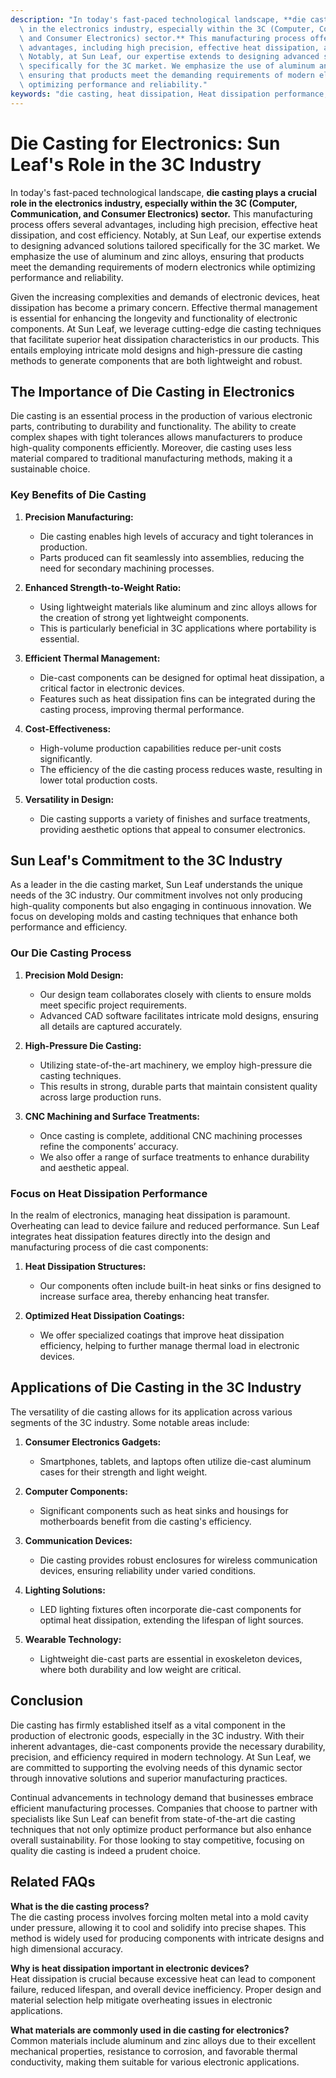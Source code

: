 ```yaml
---
description: "In today's fast-paced technological landscape, **die casting plays a crucial role\
  \ in the electronics industry, especially within the 3C (Computer, Communication,\
  \ and Consumer Electronics) sector.** This manufacturing process offers several\
  \ advantages, including high precision, effective heat dissipation, and cost efficiency.\
  \ Notably, at Sun Leaf, our expertise extends to designing advanced solutions tailored\
  \ specifically for the 3C market. We emphasize the use of aluminum and zinc alloys,\
  \ ensuring that products meet the demanding requirements of modern electronics while\
  \ optimizing performance and reliability."
keywords: "die casting, heat dissipation, Heat dissipation performance, Die casting process"
---
```

# Die Casting for Electronics: Sun Leaf's Role in the 3C Industry

In today's fast-paced technological landscape, **die casting plays a crucial role in the electronics industry, especially within the 3C (Computer, Communication, and Consumer Electronics) sector.** This manufacturing process offers several advantages, including high precision, effective heat dissipation, and cost efficiency. Notably, at Sun Leaf, our expertise extends to designing advanced solutions tailored specifically for the 3C market. We emphasize the use of aluminum and zinc alloys, ensuring that products meet the demanding requirements of modern electronics while optimizing performance and reliability.

Given the increasing complexities and demands of electronic devices, heat dissipation has become a primary concern. Effective thermal management is essential for enhancing the longevity and functionality of electronic components. At Sun Leaf, we leverage cutting-edge die casting techniques that facilitate superior heat dissipation characteristics in our products. This entails employing intricate mold designs and high-pressure die casting methods to generate components that are both lightweight and robust. 

## **The Importance of Die Casting in Electronics**

Die casting is an essential process in the production of various electronic parts, contributing to durability and functionality. The ability to create complex shapes with tight tolerances allows manufacturers to produce high-quality components efficiently. Moreover, die casting uses less material compared to traditional manufacturing methods, making it a sustainable choice.

### **Key Benefits of Die Casting**

1. **Precision Manufacturing:** 
   - Die casting enables high levels of accuracy and tight tolerances in production.
   - Parts produced can fit seamlessly into assemblies, reducing the need for secondary machining processes.

2. **Enhanced Strength-to-Weight Ratio:** 
   - Using lightweight materials like aluminum and zinc alloys allows for the creation of strong yet lightweight components.
   - This is particularly beneficial in 3C applications where portability is essential.

3. **Efficient Thermal Management:**
   - Die-cast components can be designed for optimal heat dissipation, a critical factor in electronic devices.
   - Features such as heat dissipation fins can be integrated during the casting process, improving thermal performance.

4. **Cost-Effectiveness:**
   - High-volume production capabilities reduce per-unit costs significantly.
   - The efficiency of the die casting process reduces waste, resulting in lower total production costs.

5. **Versatility in Design:**
   - Die casting supports a variety of finishes and surface treatments, providing aesthetic options that appeal to consumer electronics.

## **Sun Leaf's Commitment to the 3C Industry**

As a leader in the die casting market, Sun Leaf understands the unique needs of the 3C industry. Our commitment involves not only producing high-quality components but also engaging in continuous innovation. We focus on developing molds and casting techniques that enhance both performance and efficiency.

### **Our Die Casting Process**

1. **Precision Mold Design:**
   - Our design team collaborates closely with clients to ensure molds meet specific project requirements.
   - Advanced CAD software facilitates intricate mold designs, ensuring all details are captured accurately.

2. **High-Pressure Die Casting:**
   - Utilizing state-of-the-art machinery, we employ high-pressure die casting techniques.
   - This results in strong, durable parts that maintain consistent quality across large production runs.

3. **CNC Machining and Surface Treatments:**
   - Once casting is complete, additional CNC machining processes refine the components’ accuracy.
   - We also offer a range of surface treatments to enhance durability and aesthetic appeal.

### **Focus on Heat Dissipation Performance**

In the realm of electronics, managing heat dissipation is paramount. Overheating can lead to device failure and reduced performance. Sun Leaf integrates heat dissipation features directly into the design and manufacturing process of die cast components:

1. **Heat Dissipation Structures:**
   - Our components often include built-in heat sinks or fins designed to increase surface area, thereby enhancing heat transfer.
  
2. **Optimized Heat Dissipation Coatings:** 
   - We offer specialized coatings that improve heat dissipation efficiency, helping to further manage thermal load in electronic devices.

## **Applications of Die Casting in the 3C Industry**

The versatility of die casting allows for its application across various segments of the 3C industry. Some notable areas include:

1. **Consumer Electronics Gadgets:**
   - Smartphones, tablets, and laptops often utilize die-cast aluminum cases for their strength and light weight.
  
2. **Computer Components:**
   - Significant components such as heat sinks and housings for motherboards benefit from die casting's efficiency.

3. **Communication Devices:**
   - Die casting provides robust enclosures for wireless communication devices, ensuring reliability under varied conditions.

4. **Lighting Solutions:**
   - LED lighting fixtures often incorporate die-cast components for optimal heat dissipation, extending the lifespan of light sources.

5. **Wearable Technology:**
   - Lightweight die-cast parts are essential in exoskeleton devices, where both durability and low weight are critical.

## **Conclusion**

Die casting has firmly established itself as a vital component in the production of electronic goods, especially in the 3C industry. With their inherent advantages, die-cast components provide the necessary durability, precision, and efficiency required in modern technology. At Sun Leaf, we are committed to supporting the evolving needs of this dynamic sector through innovative solutions and superior manufacturing practices.

Continual advancements in technology demand that businesses embrace efficient manufacturing processes. Companies that choose to partner with specialists like Sun Leaf can benefit from state-of-the-art die casting techniques that not only optimize product performance but also enhance overall sustainability. For those looking to stay competitive, focusing on quality die casting is indeed a prudent choice.

## Related FAQs

**What is the die casting process?**  
The die casting process involves forcing molten metal into a mold cavity under pressure, allowing it to cool and solidify into precise shapes. This method is widely used for producing components with intricate designs and high dimensional accuracy.

**Why is heat dissipation important in electronic devices?**  
Heat dissipation is crucial because excessive heat can lead to component failure, reduced lifespan, and overall device inefficiency. Proper design and material selection help mitigate overheating issues in electronic applications.

**What materials are commonly used in die casting for electronics?**  
Common materials include aluminum and zinc alloys due to their excellent mechanical properties, resistance to corrosion, and favorable thermal conductivity, making them suitable for various electronic applications.
